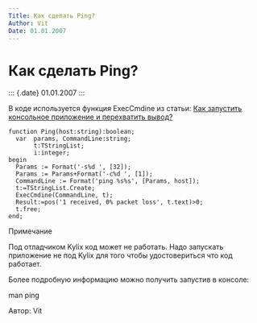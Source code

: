 ```yaml
---
Title: Как сделать Ping?
Author: Vit
Date: 01.01.2007
---
```



Как сделать Ping?
=================

::: {.date}
01.01.2007
:::

В коде используется функция ExecCmdine из статьи:
[Как запустить консольное приложение и перехватить вывод?](/kylix/311a5c6b05404bc2/)

    function Ping(host:string):boolean;
      var  params, CommandLine:string;
           t:TStringList;
           i:integer;
    begin
      Params := Format('-s%d ', [32]);
      Params := Params+Format('-c%d ', [1]);
      CommandLine := Format('ping %s%s', [Params, host]);
      t:=TStringList.Create;
      ExecCmdine(CommandLine, t);
      Result:=pos('1 received, 0% packet loss', t.text)>0;
      t.free;
    end; 

Примечание

Под отладчиком Kylix код может не работать. Надо запускать приложение не
под Kylix для того чтобы удостовериться что код работает.

Более подробную информацию можно получить запустив в консоле:

man ping

Автор: Vit
